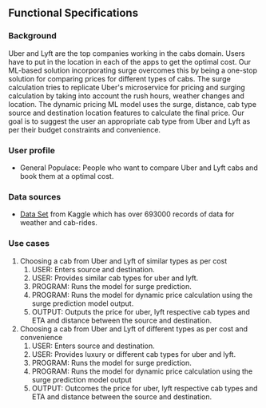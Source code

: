 ## Functional Specifications 


### Background  
Uber and Lyft are the top companies working in the cabs domain. Users have to put in the location in each of the apps to get the optimal cost. Our ML-based solution incorporating surge overcomes this by being a one-stop solution for comparing prices for different types of cabs. The surge calculation tries to replicate Uber's microservice for pricing and surging calculation by taking into account the rush hours, weather changes and location. The dynamic pricing ML model uses the surge, distance, cab type source and destination location features to calculate the final price. Our goal is to suggest the user an appropriate cab type from Uber and Lyft as per their budget constraints and convenience.


### User profile  
- General Populace: People who want to compare Uber and Lyft cabs and book them at a optimal cost.


### Data sources
- [Data Set](https://www.kaggle.com/ravi72munde/uber-lyft-cab-prices) from Kaggle which has over 693000 records of data for weather and cab-rides. 


### Use cases   

<ol>
<li>Choosing a cab from Uber and Lyft of similar types as per cost
  <ol>
    <li>USER: Enters source and destination.</li>
    <li>USER: Provides similar cab types for uber and lyft.</li>
    <li>PROGRAM: Runs the model for surge prediction.</li>
    <li>PROGRAM: Runs the model for dynamic price calculation using the surge prediction model output.</li>
    <li>OUTPUT: Outputs the price for uber, lyft respective cab types and ETA and distance between the source and destination.</li>
  </ol>
</li> 
  
  
<li>Choosing a cab from Uber and Lyft of different types as per cost and convenience 
  <ol>
    <li>USER: Enters source and destination.</li>
    <li>USER: Provides luxury or different cab types for uber and lyft.</li>
    <li>PROGRAM: Runs the model for surge prediction.</li>
    <li>PROGRAM: Runs the model for dynamic price calculation using the surge prediction model output</li>
    <li>OUTPUT: Outcomes the price for uber, lyft respective cab types and ETA and distance between the source and destination.</li>
  </ol>
</li>
</ol>
